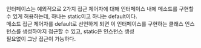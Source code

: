 인터페이스는 예외적으로 2가지 접근 제어자에 대해 인터페이스 내에 메소드를 구현할 수 있게 허용하는데, 하나는 static이고 하나는 default이다.   
메소드 접근 제어자를 default로 선언하게 되면 이 인터페이스를 구현하는 클래스 인스턴스를 생성하야지 접근할 수 있고, static은 인스턴스 생성   
필요없이 그냥 접근이 가능하다.
